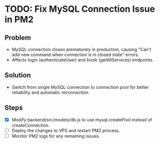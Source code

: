 # TODO: Fix MySQL Connection Issue in PM2

## Problem
- MySQL connection closes prematurely in production, causing "Can't add new command when connection is in closed state" errors.
- Affects login (authenticateUser) and kiosk (getAllServices) endpoints.

## Solution
- Switch from single MySQL connection to connection pool for better reliability and automatic reconnection.

## Steps
- [x] Modify backend/src/models/db.js to use mysql.createPool instead of createConnection.
- [ ] Deploy the changes to VPS and restart PM2 process.
- [ ] Monitor PM2 logs for any remaining issues.
